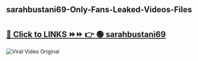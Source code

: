 
 ## sarahbustani69-Only-Fans-Leaked-Videos-Files

# <h2><a href="https://mediaupload.pro?sarahbustani69">🔗 Click to LINKS ⏩⏩ 👉 🟢 sarahbustani69 </a></h2>

<a href="https://mediaupload.pro?sarahbustani69" rel="nofollow" data-target="animated-image.originalLink"><img src="https://i.ibb.co.com/xMMVF88/686577567.gif" alt="Viral Video Original" style="max-width: 100%; display: inline-block;" data-target="animated-image.originalImage"></a>